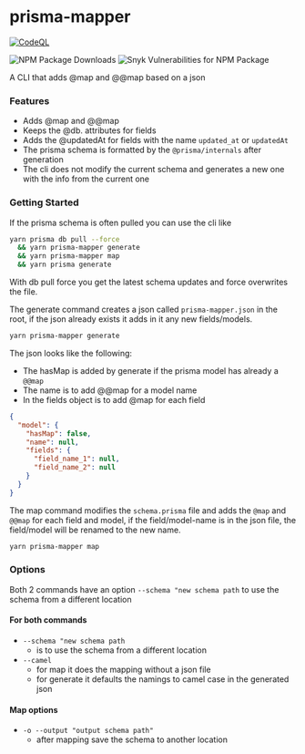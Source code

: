 # prisma-mapper

[![CodeQL](https://github.com/RaresAil/prisma-mapper/actions/workflows/codeql.yml/badge.svg?branch=master)](https://github.com/RaresAil/prisma-mapper/actions/workflows/codeql.yml)

![NPM Package Downloads](https://badgen.net/npm/dm/prisma-mapper)
![Snyk Vulnerabilities for NPM Package](https://img.shields.io/snyk/vulnerabilities/npm/prisma-mapper)

A CLI that adds @map and @@map based on a json

### Features

- Adds @map and @@map
- Keeps the @db. attributes for fields
- Adds the @updatedAt for fields with the name `updated_at` or `updatedAt`
- The prisma schema is formatted by the `@prisma/internals` after generation
- The cli does not modify the current schema and generates a new one with the info from the current one

### Getting Started

If the prisma schema is often pulled you can use the cli like

```bash
yarn prisma db pull --force
  && yarn prisma-mapper generate
  && yarn prisma-mapper map
  && yarn prisma generate
```

With db pull force you get the latest schema updates and
force overwrites the file.

The generate command creates a json called `prisma-mapper.json` in the root,
if the json already exists it adds in it any new fields/models.

```bash
yarn prisma-mapper generate
```

The json looks like the following:

- The hasMap is added by generate if the prisma model has already a `@@map`
- The name is to add @@map for a model name
- In the fields object is to add @map for each field

```json
{
  "model": {
    "hasMap": false,
    "name": null,
    "fields": {
      "field_name_1": null,
      "field_name_2": null
    }
  }
}
```

The map command modifies the `schema.prisma` file and adds the `@map` and `@@map`
for each field and model, if the field/model-name is in the json file, the
field/model will be renamed to the new name.

```bash
yarn prisma-mapper map
```

### Options

Both 2 commands have an option `--schema "new schema path` to use the schema from a different location

#### For both commands

- `--schema "new schema path`
  - is to use the schema from a different location
- `--camel`
  - for map it does the mapping without a json file
  - for generate it defaults the namings to camel case in the generated json

#### Map options

- `-o --output "output schema path"`
  - after mapping save the schema to another location
